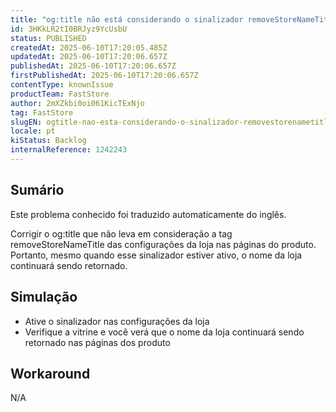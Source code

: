 ```yaml
---
title: "og:title não está considerando o sinalizador removeStoreNameTitle nas páginas de produtos"
id: 3HKkLR2tI0BRJyz9YcUsbU
status: PUBLISHED
createdAt: 2025-06-10T17:20:05.485Z
updatedAt: 2025-06-10T17:20:06.657Z
publishedAt: 2025-06-10T17:20:06.657Z
firstPublishedAt: 2025-06-10T17:20:06.657Z
contentType: knownIssue
productTeam: FastStore
author: 2mXZkbi0oi061KicTExNjo
tag: FastStore
slugEN: ogtitle-nao-esta-considerando-o-sinalizador-removestorenametitle-nas-paginas-de-produtos
locale: pt
kiStatus: Backlog
internalReference: 1242243
---
```


## Sumário

<div class="alert alert-info">
  <p>Este problema conhecido foi traduzido automaticamente do inglês.</p>
</div>


Corrigir o og:title que não leva em consideração a tag removeStoreNameTitle das configurações da loja nas páginas do produto. Portanto, mesmo quando esse sinalizador estiver ativo, o nome da loja continuará sendo retornado.

## Simulação



- Ative o sinalizador nas configurações da loja
- Verifique a vitrine e você verá que o nome da loja continuará sendo retornado nas páginas dos produto

## Workaround


N/A





